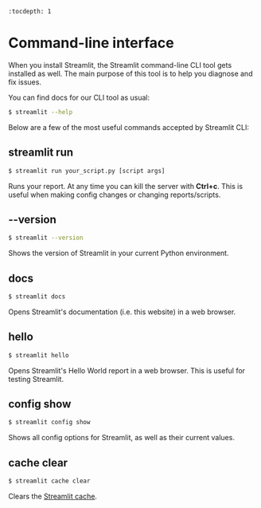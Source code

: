 ```eval_rst
:tocdepth: 1
```

# Command-line interface

When you install Streamlit, the Streamlit command-line CLI tool gets installed
as well. The main purpose of this tool is to help you diagnose and fix issues.

You can find docs for our CLI tool as usual:

```bash
$ streamlit --help
```

Below are a few of the most useful commands accepted by Streamlit CLI:

## streamlit run

```bash
$ streamlit run your_script.py [script args]
```

Runs your report. At any time you can kill the server with **Ctrl+c**. This is useful when making config changes or changing reports/scripts.

## \-\-version

```bash
$ streamlit --version
```
Shows the version of Streamlit in your current Python environment.

## docs

```bash
$ streamlit docs
```
Opens Streamlit's documentation (i.e. this website) in a web browser.

## hello

```bash
$ streamlit hello
```
Opens Streamlit's Hello World report in a web browser. This is useful for
testing Streamlit.

## config show

```bash
$ streamlit config show
```
Shows all config options for Streamlit, as well as their current values.

## cache clear

```bash
$ streamlit cache clear
```
Clears the [Streamlit cache](/api/index.md#optimize-performance).
